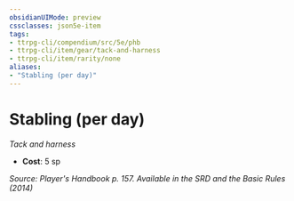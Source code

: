 ```yaml
---
obsidianUIMode: preview
cssclasses: json5e-item
tags:
- ttrpg-cli/compendium/src/5e/phb
- ttrpg-cli/item/gear/tack-and-harness
- ttrpg-cli/item/rarity/none
aliases: 
- "Stabling (per day)"
---
```

# Stabling (per day)
*Tack and harness*  


- **Cost**: 5 sp

*Source: Player's Handbook p. 157. Available in the <span title='Systems Reference Document (5.1)'>SRD</span> and the Basic Rules (2014)*
